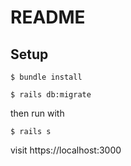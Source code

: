 # README

## Setup

```
$ bundle install

$ rails db:migrate
```

then run with

```
$ rails s
```
visit https://localhost:3000
